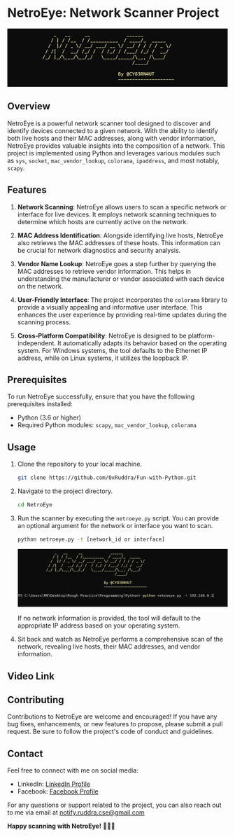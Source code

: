 # NetroEye: Network Scanner Project

![NetroEye Logo](netroeye_logo.png)

## Overview

NetroEye is a powerful network scanner tool designed to discover and identify devices connected to a given network. With the ability to identify both live hosts and their MAC addresses, along with vendor information, NetroEye provides valuable insights into the composition of a network. This project is implemented using Python and leverages various modules such as `sys`, `socket`, `mac_vendor_lookup`, `colorama`, `ipaddress`, and most notably, `scapy`.

## Features

1. **Network Scanning**: NetroEye allows users to scan a specific network or interface for live devices. It employs network scanning techniques to determine which hosts are currently active on the network.

2. **MAC Address Identification**: Alongside identifying live hosts, NetroEye also retrieves the MAC addresses of these hosts. This information can be crucial for network diagnostics and security analysis.

3. **Vendor Name Lookup**: NetroEye goes a step further by querying the MAC addresses to retrieve vendor information. This helps in understanding the manufacturer or vendor associated with each device on the network.

4. **User-Friendly Interface**: The project incorporates the `colorama` library to provide a visually appealing and informative user interface. This enhances the user experience by providing real-time updates during the scanning process.

5. **Cross-Platform Compatibility**: NetroEye is designed to be platform-independent. It automatically adapts its behavior based on the operating system. For Windows systems, the tool defaults to the Ethernet IP address, while on Linux systems, it utilizes the loopback IP.

## Prerequisites

To run NetroEye successfully, ensure that you have the following prerequisites installed:

- Python (3.6 or higher)
- Required Python modules: `scapy`, `mac_vendor_lookup`, `colorama`

## Usage

1. Clone the repository to your local machine.

   ```bash
   git clone https://github.com/0xRuddra/Fun-with-Python.git
   ```

2. Navigate to the project directory.

   ```bash
   cd NetroEye
   ```

3. Run the scanner by executing the `netroeye.py` script. You can provide an optional argument for the network or interface you want to scan.

   ```bash
   python netroeye.py -t [network_id or interface]
   ```

   ![NetroEye use](netrouse.png)

   If no network information is provided, the tool will default to the appropriate IP address based on your operating system.

4. Sit back and watch as NetroEye performs a comprehensive scan of the network, revealing live hosts, their MAC addresses, and vendor information.

## Video Link

## Contributing

Contributions to NetroEye are welcome and encouraged! If you have any bug fixes, enhancements, or new features to propose, please submit a pull request. Be sure to follow the project's code of conduct and guidelines.

## Contact

Feel free to connect with me on social media:

- LinkedIn: [ LinkedIn Profile](https://www.linkedin.com/in/i-amruddra/)
- Facebook: [ Facebook Profile](https://www.facebook.com/profile.php?id=100013191316632)

For any questions or support related to the project, you can also reach out to me via email at notify.ruddra.cse@gmail.com

**Happy scanning with NetroEye!** 🕵️‍♀️🌐
